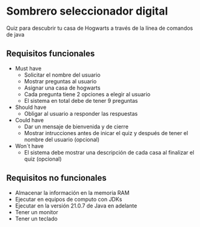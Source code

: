 # Sombrero seleccionador digital
Quiz para descubrir tu casa de Hogwarts a través de la línea de comandos de java

## Requisitos funcionales
- Must have
  - Solicitar el nombre del usuario
  - Mostrar preguntas al usuario
  - Asignar una casa de hogwarts
  - Cada pregunta tiene 2 opciones a elegir al usuario
  - El sistema en total debe de tener 9 preguntas 
- Should have
  - Obligar al usuario a responder las respuestas
- Could have
  - Dar un mensaje de bienvenida y de cierre 
  - Mostrar intrucciones antes de inicar el quiz y después de tener el   nombre del usuario (opcional)
- Won´t have
  - El sistema debe mostrar una descripción de cada casa al finalizar el quiz (opcional)

## Requisitos no funcionales
  - Almacenar la información en la memoria RAM
  - Ejecutar en equipos de computo con JDKs
  - Ejecutar en la versión 21.0.7 de Java en adelante
  - Tener un monitor
  - Tener un teclado
